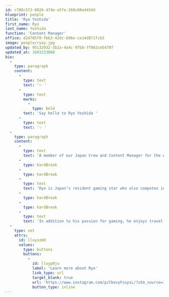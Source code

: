 ```yaml
---
id: c708c5f2-0026-474e-a5fe-268c00e4454d
blueprint: people
title: 'Ryo Yoshida'
first_name: Ryo
last_name: Yoshida
function: 'Content Manager'
office: d24785f0-fbb3-42dc-896e-ce14d871fcb3
image: people/ryoy.jpg
updated_by: 95132932-3b2a-4a4c-97b8-7f062ce5478f
updated_at: 1693233060
bio:
  -
    type: paragraph
    content:
      -
        type: text
        text: '✨ '
      -
        type: text
        marks:
          -
            type: bold
        text: 'Say hello to Ryo Yoshida '
      -
        type: text
        text: '✨ '
  -
    type: paragraph
    content:
      -
        type: text
        text: 'A member of our Japan Crew and Content Manager for the APMEA region! ✨'
      -
        type: hardBreak
      -
        type: hardBreak
      -
        type: text
        text: 'Ryo is Japan’s resident gaming star who also competes internationally and has won multiple tournaments across the world! 🌎'
      -
        type: hardBreak
      -
        type: hardBreak
      -
        type: text
        text: 'In addition to his passion for gaming, he enjoys travel ✈️ and loves to try various styles and types of local Ramen all over Japan! 🇯🇵'
  -
    type: set
    attrs:
      id: lluyozm0
      values:
        type: buttons
        buttons:
          -
            id: lluyp0ju
            label: 'Learn more about Ryo'
            link_type: url
            target_blank: true
            url: 'https://www.instagram.com/p/CkevyFzuysL/?utm_source=ig_web_copy_link&igshid=MzRlODBiNWFlZA=='
            button_type: inline
---
```

